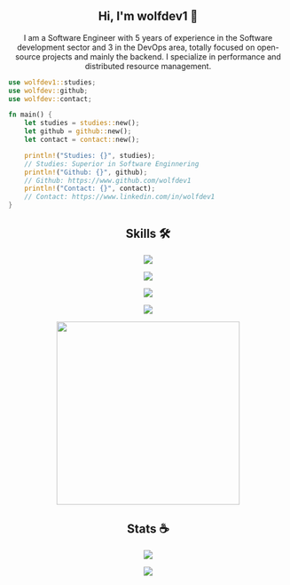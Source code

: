 
<h2 align="center">
Hi, I'm wolfdev1 👋

</h2> 


<p align="center">
I am a Software Engineer with 5 years of experience in the Software development sector and 3 in the DevOps area, totally focused on open-source projects and mainly the backend. I specialize in performance and distributed resource management.

 </p> 
  
```rs
use wolfdev1::studies;
use wolfdev::github;
use wolfdev::contact;

fn main() {
    let studies = studies::new();
    let github = github::new();
    let contact = contact::new();

    println!("Studies: {}", studies);
    // Studies: Superior in Software Enginnering
    println!("Github: {}", github);
    // Github: https://www.github.com/wolfdev1
    println!("Contact: {}", contact);
    // Contact: https://www.linkedin.com/in/wolfdev1
}
```

<h2 align="center">
Skills 🛠
</h2> 

<p align="center">
<img src="https://skillicons.dev/icons?i=java,rust,python,js,ts,gradle">
</p>
<p align="center">
<img src="https://skillicons.dev/icons?i=maven,kotlin,discord,bots,express,mongodb">
</p>
<p align="center">
<img src="https://skillicons.dev/icons?i=nestjs,git,aws,azure,mysql,redis">
</p>
<p align="center">
<img src="https://skillicons.dev/icons?i=spring,docker,nodejs,github,gcp,idea">
</p>
<p align="center">
<img width="330" src="https://i.imgur.com/W59Cm1Z.png">
</p>

<h2 align="center">
Stats ☕
</h2>

<p align="center">
<img src="https://github-readme-stats.vercel.app/api/top-langs/?username=wolfdev1&langs_count=4&layout=compact&theme=dracula&custom_title=@wolfdev1">
</p>
<p align="center">
<img src="https://github-readme-stats.vercel.app/api?username=wolfdev1&count_private=true&show_icons=false&include_all_commits=true&custom_title=@wolfdev1&hide_rank=true&hide_border=false">
</p>